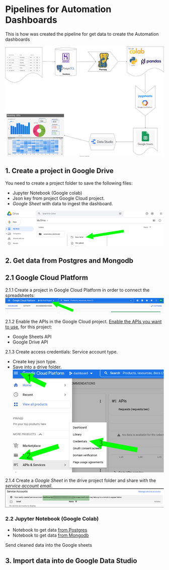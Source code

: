 # Pipelines for Automation Dashboards

This is how was created the pipeline for get data to create the Automation dashboards

![general_pipeline](assets/pipeline.drawio.svg)


## 1. Create a project in Google Drive

You need to create a project folder to save the following files:
* Jupyter Notebook (Google colab)
* Json key from project Google Cloud project.
* *Google Sheet* with data to ingest the dashboard.

![drive_folder](assets/drive_folder.png)

## 2. Get data from Postgres and Mongodb

## 2.1 Google Cloud Platform

2.1.1 Create a project in Google Cloud Platform in order to connect the spreadsheets:
![new_project](assets/new_project.png)

2.1.2 Enable the APIs in the Google Cloud project. [Enable the APIs you want to use](https://developers.google.com/workspace/guides/enable-apis), for this project:  
* Google Sheets API 
* Google Drive API

2.1.3 Create access credentials: Service account type.
* Create key json type.
* Save into a drive folder.
![credentials](assets/credentials.png)

2.1.4 Create a *Google Sheet* in the drive project folder and share with the *service account email*.
![email](assets/email.png)

### 2.2 Jupyter Notebook (Google Colab)

* Notebook to get data [from Postgres](Notebooks/postgres_data.ipynb)
* Notebook to get data [from Mongodb](Notebooks/mongodb_data.ipynb)

Send cleaned data into the Google sheets

## 3. Import data into de Google Data Studio
